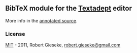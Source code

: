 ## BibTeX module for the [Textadept](http://foicica.com/textadept/) editor

More info in the
[annotated source](http://rgieseke.github.com/ta-bibtex/).

### License

[MIT](http://www.opensource.org/licenses/mit-license.php) - 2011, Robert Gieseke, robert.gieseke@gmail.com

